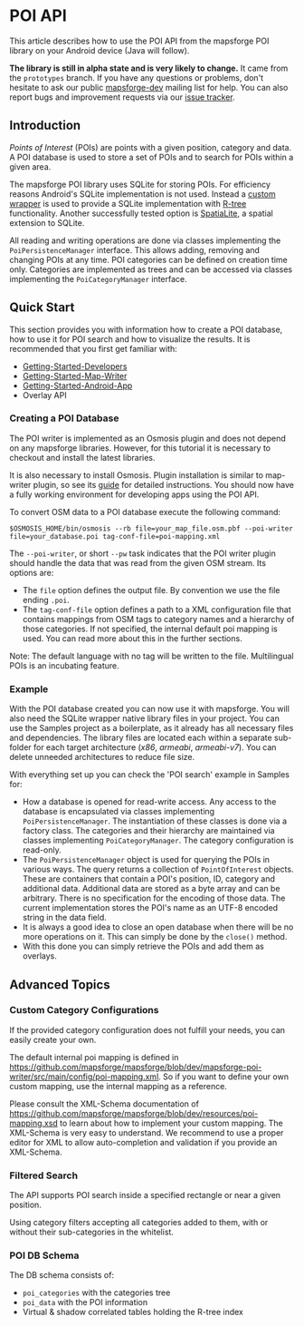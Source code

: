 # POI API

This article describes how to use the POI API from the mapsforge POI library on your Android device (Java will follow).

**The library is still in alpha state and is very likely to change.** It came from the ```prototypes``` branch. If you have any questions or problems, don't hesitate to ask our public [mapsforge-dev](https://groups.google.com/group/mapsforge-dev) mailing list for help. You can also report bugs and improvement requests via our [issue tracker](https://github.com/mapsforge/mapsforge/issues).

## Introduction

_Points of Interest_ (POIs) are points with a given position, category and data. A POI database is used to store a set of POIs and to search for POIs within a given area.

The mapsforge POI library uses SQLite for storing POIs. For efficiency reasons Android's SQLite implementation is not used. Instead a [custom wrapper](http://code.google.com/p/sqlite3-android/) is used to provide a SQLite implementation with [R-tree](https://www.sqlite.org/rtree.html) functionality. Another successfully tested option is [SpatiaLite](https://www.gaia-gis.it/fossil/libspatialite/index), a spatial extension to SQLite.

All reading and writing operations are done via classes implementing the ```PoiPersistenceManager``` interface. This allows adding, removing and changing POIs at any time. POI categories can be defined on creation time only. Categories are implemented as trees and can be accessed via classes implementing the ```PoiCategoryManager``` interface.

## Quick Start

This section provides you with information how to create a POI database, how to use it for POI search and how to visualize the results. It is recommended that you first get familiar with:
- [Getting-Started-Developers](Getting-Started-Developers.md)
- [Getting-Started-Map-Writer](Getting-Started-Map-Writer.md)
- [Getting-Started-Android-App](Getting-Started-Android-App.md)
- Overlay API

### Creating a POI Database

The POI writer is implemented as an Osmosis plugin and does not depend on any mapsforge libraries. However, for this tutorial it is necessary to checkout and install the latest libraries.

It is also necessary to install Osmosis. Plugin installation is similar to map-writer plugin, so see its [guide](Getting-Started-Map-Writer.md#plugin-installation) for detailed instructions. You should now have a fully working environment for developing apps using the POI API.

To convert OSM data to a POI database execute the following command:

```
$OSMOSIS_HOME/bin/osmosis --rb file=your_map_file.osm.pbf --poi-writer file=your_database.poi tag-conf-file=poi-mapping.xml
```

The ```--poi-writer```, or short ```--pw``` task indicates that the POI writer plugin should handle the data that was read from the given OSM stream. Its options are:
- The ```file``` option defines the output file. By convention we use the file ending ```.poi```.
- The ```tag-conf-file``` option defines a path to a XML configuration file that contains mappings from OSM tags to category names and a hierarchy of those categories. If not specified, the internal default poi mapping is used. You can read more about this in the further sections.

Note: The default language with no tag will be written to the file. Multilingual POIs is an incubating feature.

### Example

With the POI database created you can now use it with mapsforge. You will also need the SQLite wrapper native library files in your project. You can use the Samples project as a boilerplate, as it already has all necessary files and dependencies. The library files are located each within a separate sub-folder for each target architecture (_x86_, _armeabi_, _armeabi-v7_). You can delete unneeded architectures to reduce file size.

With everything set up you can check the 'POI search' example in Samples for:
- How a database is opened for read-write access. Any access to the database is encapsulated via classes implementing ```PoiPersistenceManager```. The instantiation of these classes is done via a factory class. The categories and their hierarchy are maintained via classes implementing ```PoiCategoryManager```. The category configuration is read-only.
- The ```PoiPersistenceManager``` object is used for querying the POIs in various ways. The query returns a collection of ```PointOfInterest``` objects. These are containers that contain a POI's position, ID, category and additional data. Additional data are stored as a byte array and can be arbitrary. There is no specification for the encoding of those data. The current implementation stores the POI's name as an UTF-8 encoded string in the data field.
- It is always a good idea to close an open database when there will be no more operations on it. This can simply be done by the ```close()``` method.
- With this done you can simply retrieve the POIs and add them as overlays.

## Advanced Topics

### Custom Category Configurations

If the provided category configuration does not fulfill your needs, you can easily create your own.

The default internal poi mapping is defined in https://github.com/mapsforge/mapsforge/blob/dev/mapsforge-poi-writer/src/main/config/poi-mapping.xml. So if you want to define your own custom mapping, use the internal mapping as a reference.

Please consult the XML-Schema documentation of https://github.com/mapsforge/mapsforge/blob/dev/resources/poi-mapping.xsd to learn about how to implement your custom mapping. The XML-Schema is very easy to understand. We recommend to use a proper editor for XML to allow auto-completion and validation if you provide an XML-Schema.

### Filtered Search

The API supports POI search inside a specified rectangle or near a given position.

Using category filters accepting all categories added to them, with or without their sub-categories in the whitelist.

### POI DB Schema

The DB schema consists of:
- ```poi_categories``` with the categories tree
- ```poi_data``` with the POI information
- Virtual & shadow correlated tables holding the R-tree index
